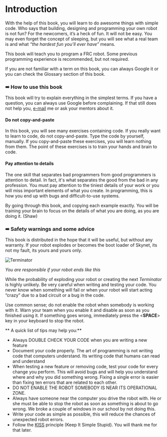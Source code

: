 # Introduction

With the help of this book, you will learn to do awesome things with simple code. Who says that building, designing and programming your own robot is not fun? For the newcomers, it’s a heck of fun. It will not be easy. You may even forget the concept of sleeping, but you will see what a real team is and what *“the hardest fun you’ll ever have”* means.

This book will teach you to program a FRC robot. Some previous programming experience is recommended, but not required. 

If you are not familiar with a term on this book, you can always Google it or you can check the Glossary section of this book.

### ➠ How to use this book
This book will try to explain everything in the simplest terms. If you have a question, you can always use Google before complaining. If that still does not help you, [e-mail](mailto:alex_spataru@outlook.com) me or ask your mentors about it.

#### Do not copy-and-paste
In this book, you will see many exercises containing code. If you really want to learn to code, do not copy-and-paste. Type the code by yourself, manually. If you copy-and-paste these exercises, you will learn nothing from them. The point of these exercises is to train your hands and brain to code.

#### Pay attention to details
The one skill that separates bad programmers from good programmers is attention to detail. In fact, it's what separates the good from the bad in any profession. You must pay attention to the tiniest details of your work or you will miss important elements of what you create. In programming, this is how you end up with bugs and difficult-to-use systems.

By going through this book, and copying each example exactly. You will be training your brain to focus on the details of what you are doing, as you are doing it. (Shaw)


### ➠ Safety warnings and some advice

This book is distributed in the hope that it will be useful, but without any warranty. If your robot explodes or becomes the boot loader of Skynet, its not my fault, its yours and yours only. 

![Terminator](http://cdn.screenrant.com/wp-content/uploads/terminator-reboot-genesis-images.jpg)

*You are responsible if your robot ends like this*

While the probability of exploding your robot or creating the next *Terminator* is highly unlikely. Be very careful when writing and testing your code. You never know when something will fail or when your robot will start acting “crazy” due to a bad circuit or a bug in the code. 

Use common sense; do not enable the robot when somebody is working with it. Warn your team when you enable it and disable as soon as you finished using it. If something goes wrong, immediately press the &lt;**SPACE**&gt; key in your keyboard to stop the robot.

** A quick list of tips may help you:**
- Always DOUBLE CHECK YOUR CODE when you are writing a new feature
- Document your code properly. The art of programming is not writing code that computers understand. Its writing code that humans can read and understand
- When testing a new feature or removing code, test your code for every change you perform. This will avoid bugs and will help you understand where and why you did something wrong. Fixing a single error is easier than fixing ten errors that are related to each other.
- DO NOT ENABLE THE ROBOT SOMEBODY IS NEAR ITS OPERATIONAL ZONE.
- Always have someone near the computer you drive the robot with. He or she must be able to stop the robot as soon as something is about to go wrong. We broke a couple of windows in our school by not doing this.
- Write your code as simple as possible, this will reduce the chances of unexpected robot errors.
- Follow the [KISS](http://www.techopedia.com/definition/20262/keep-it-simple-stupid-principle-kiss-principle) principle (Keep It Simple Stupid). You will thank me for that later.
